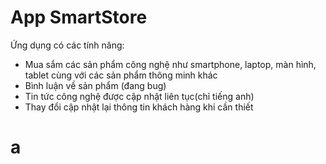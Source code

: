# App SmartStore

Ứng dụng có các tính năng:
  - Mua sắm các sản phẩm công nghệ như smartphone, laptop, màn hình, tablet cùng với các sản phẩm thông minh khác
  - Bình luận về sản phẩm (đang bug)
  - Tin tức công nghệ được cập nhật liên tục(chỉ tiếng anh)
  - Thay đổi cập nhật lại thông tin khách hàng khi cần thiết
<h1>a</h1>


  




